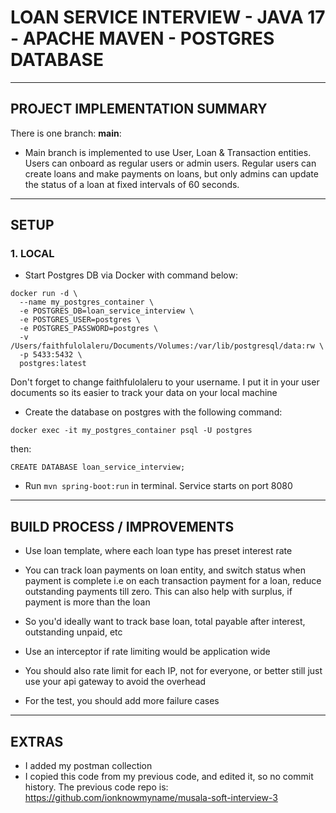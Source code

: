 
# **LOAN SERVICE INTERVIEW - JAVA 17 - APACHE MAVEN - POSTGRES DATABASE**

---
## PROJECT IMPLEMENTATION SUMMARY

There is one branch: **main**:

- Main branch is implemented to use User, Loan & Transaction entities. Users can onboard as regular users
  or admin users. Regular users can create loans and make payments on loans, but only admins can update
  the status of a loan at fixed intervals of 60 seconds.


---
## SETUP

### 1. LOCAL
- Start Postgres DB via Docker with command below:
```
docker run -d \
  --name my_postgres_container \
  -e POSTGRES_DB=loan_service_interview \
  -e POSTGRES_USER=postgres \
  -e POSTGRES_PASSWORD=postgres \
  -v /Users/faithfulolaleru/Documents/Volumes:/var/lib/postgresql/data:rw \
  -p 5433:5432 \
  postgres:latest
```
Don't forget to change faithfulolaleru to your username. I put it in your user documents so its easier to track
your data on your local machine

- Create the database on postgres with the following command:
``` 
docker exec -it my_postgres_container psql -U postgres 
```
then:
``` 
CREATE DATABASE loan_service_interview;
```


- Run `mvn spring-boot:run` in terminal. Service starts on port 8080


---
## BUILD PROCESS / IMPROVEMENTS

- Use loan template, where each loan type has preset interest rate

- You can track loan payments on loan entity, and switch status when
  payment is complete i.e on each transaction payment for a loan, reduce
  outstanding payments till zero. This can also help with surplus, if payment 
  is more than the loan

- So you'd ideally want to track base loan, total payable after interest, outstanding 
  unpaid, etc

- Use an interceptor if rate limiting would be application wide

- You should also rate limit for each IP, not for everyone, or better still just use your api gateway to avoid the overhead

- For the test, you should add more failure cases


---

## EXTRAS

- I added my postman collection
- I copied this code from my previous code, and edited it, so no commit history. The previous code 
  repo is: https://github.com/ionknowmyname/musala-soft-interview-3



